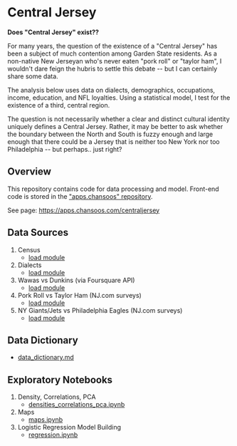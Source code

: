 # Central Jersey

**Does "Central Jersey" exist??**

For many years, the question of the existence of a "Central Jersey" has been a subject of much contention among Garden State residents. As a non-native New Jerseyan who's never eaten "pork roll" or "taylor ham", I wouldn't dare feign the hubris to settle this debate -- but I can certainly share some data.

The analysis below uses data on dialects, demographics, occupations, income, education, and NFL loyalties. Using a statistical model, I test for the existence of a third, central region.

The question is not necessarily whether a clear and distinct cultural identity uniquely defines a Central Jersey. Rather, it may be better to ask whether the boundary between the North and South is fuzzy enough and large enough that there could be a Jersey that is neither too New York nor too Philadelphia -- but perhaps.. just right?

## Overview

This repository contains code for data processing and model. Front-end code is stored in the ["apps.chansoos" repository](https://github.com/chansooligans/apps.chansoos).

See page: https://apps.chansoos.com/centraljersey

## Data Sources

1. Census
    - [load module](./centraljersey/data/census.py)
2. Dialects
    - [load module](./centraljersey/data/dialects.py)
3. Wawas vs Dunkins (via Foursquare API)
    - [load module](./centraljersey/data/foursquare.py)
4. Pork Roll vs Taylor Ham (NJ.com surveys)
    - [load module](./centraljersey/data/njdotcom.py)
5. NY Giants/Jets vs Philadelphia Eagles (NJ.com surveys)
    - [load module](./centraljersey/data/njdotcom.py)

## Data Dictionary

- [data_dictionary.md](./exploratory/data_dictionary.md)

## Exploratory Notebooks

1. Density, Correlations, PCA
    - [densities_correlations_pca.ipynb](./exploratory/densities_correlations_pca.ipynb)
2. Maps
    - [maps.ipynb](./exploratory/maps.ipynb)
3. Logistic Regression Model Building
    - [regression.ipynb](./exploratory/models/regression.ipynb)